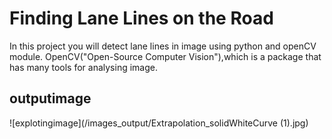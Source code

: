# Finding Lane Lines on the Road

In this project you will detect lane lines in image using python and openCV module. OpenCV("Open-Source Computer Vision"),which is
a package that has many tools for analysing image.

## outputimage

![explotingimage](/images_output/Extrapolation_solidWhiteCurve (1).jpg)
